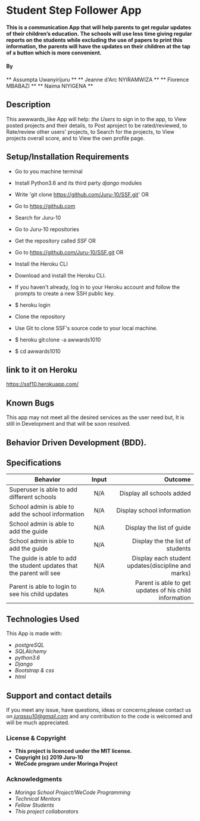# Student Step Follower App

#### This is a communication App that will help parents to get regular updates of their children’s education. The schools will use less time giving regular reports on the students while excluding the use of papers to print this information, the parents will have the updates on their children at the tap of a button which is more convenient.


#### By
** Assumpta Uwanyirijuru **
** Jeanne d'Arc NYIRAMWIZA **
** Florence MBABAZI **
** Naima NIYIGENA **

## Description
This awwwards_like App will help:
*the Users* to sign in to the app, to View posted projects and their details, to Post aproject to be rated/reviewed, to Rate/review other users' projects, to Search for the projects, to View projects overall score, and to View the own profile page.

## Setup/Installation Requirements

* Go to you machine terminal
* Install Python3.6 and its third party *django* modules
* Write 'git clone https://github.com/Juru-10/SSF.git'
OR
* Go to https://github.com
* Search for Juru-10
* Go to Juru-10 repositories
* Get the repository called *SSF*
OR
* Go to https://github.com/Juru-10/SSF.git
OR
* Install the Heroku CLI
* Download and install the Heroku CLI.

* If you haven't already, log in to your Heroku account and follow the prompts to create a new SSH public key.

* $ heroku login
* Clone the repository
* Use Git to clone SSF's source code to your local machine.

* $ heroku git:clone -a awwards1010
* $ cd awwards1010

## link to it on Heroku

https://ssf10.herokuapp.com/

## Known Bugs

This app may not meet all the desired services as the user need but,
It is still in Development and that will be soon resolved.

## Behavior Driven Development (BDD).

## Specifications

| Behavior        | Input           | Outcome  |
| ------------- |:-------------:| -----:|
| Superuser is able to add different schools | N/A | Display all schools added|
| School admin is able to add the school information | N/A | Display school information |
| School admin is able to add the guide | N/A| Display the list of guide |
| School admin is able to add the guide | N/A | Display the the list of students |
| The guide  is able to add the student updates that the parent will see| N/A | Display each student updates(discipline and marks) |
| Parent is able to login to see his child updates | N/A | Parent is able to get updates of his child information |

## Technologies Used

This App is made with:
* *postgreSQL*
* *SQLAlchemy*
* *python3.6*
* *Django*
* *Bootstrap & css*
* *html*

## Support and contact details

If you meet any issue, have questions, ideas or concerns;please contact us on
*jurassu10@gmail.com* and any contribution to the code is welcomed and will be much appreciated.

### License & Copyright

* **This project is licenced under the MIT license.**
* **Copyright (c) 2019 Juru-10**
* **WeCode program under Moringa Project**

### Acknowledgments

* *Moringa School Project/WeCode Programming*
* *Technical Mentors*
* *Fellow Students*
* *This project collaborators*
